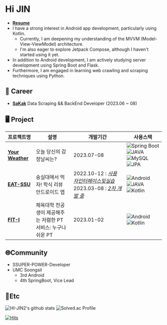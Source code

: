 # Hi JIN

- **[Resume](https://my.surfit.io/w/597611764)**
- I have a strong interest in Android app development, particularly using Kotlin.
  - Currently, I am deepening my understanding of the MVVM (Model-View-ViewModel) architecture.
  - I'm also eager to explore Jetpack Compose, although I haven't started using it yet.
- In addition to Android development, I am actively studying server development using Spring Boot and Flask.
- Furthermore, I am engaged in learning web crawling and scraping techniques using Python. 


## 💼 Career

- **[SaKak](https://www.sakak.co.kr/)** Data Scraping && BackEnd Developer (2023.06 ~ 08)


## 🖥️ Project

|프로젝트명|설명|개발기간|사용스택|
|---|---|---|---|
| [**Your Weather**](https://github.com/yourweather/yourweather_server) | 오늘 당신의 감정날씨는? |2023.07-08 | ![Spring Boot](https://img.shields.io/badge/-Spring%20Boot-6DB33F?style=flat&logo=springboot&logoColor=white) ![JAVA](https://img.shields.io/badge/java-007396?style=flat&logo=java&logoColor=white") ![MySQL](https://img.shields.io/badge/MySQL-4479A1?style=flat&logo=MySQL&logoColor=white) ![JPA](https://img.shields.io/badge/JPA-%23ED8B00?style=flat&logo=jpa&logoColor=white) |
| [**EAT-SSU**](https://github.com/EAT-SSU) | 숭실대에서 먹자! 학식 리뷰 안드로이드 앱 |2022.10-12 : [*사용자인터페이스및실습*](https://github.com/EAT-SSU/EAT-SSU)  2023.03-08 : [*2차 개발 중*](https://github.com/EAT-SSU/EatSSU-Android) |![Android](https://img.shields.io/badge/Android-3DDC84.svg?&style=flat&logo=Android&logoColor=white) ![JAVA](https://img.shields.io/badge/java-007396?style=flat&logo=java&logoColor=white")  ![Kotlin](https://img.shields.io/badge/Kotlin-7F52FF.svg?&style=flat&logo=Kotlin&logoColor=white)
| [**FIT-I**](https://github.com/FIT-I/FIT-I-Android) | 체육대학 전공생이 제공해주는 저렴한 PT 서비스: 누구나 쉬운 PT  |2023.01-02 |![Android](https://img.shields.io/badge/Android-3DDC84.svg?&style=flat&logo=Android&logoColor=white) ![Kotlin](https://img.shields.io/badge/Kotlin-7F52FF.svg?&style=flat&logo=Kotlin&logoColor=white) |




## 🌐Community

- SSUPER-POWER-Developer
- UMC Soongsil
  - 3rd Android
  - 4th SpringBoot, Vice Lead

## 💭Etc

![HI-JIN2's github stats](https://github-readme-stats.vercel.app/api?username=HI-JIN2&show_icons=true)
![Solved.ac Profile](http://mazassumnida.wtf/api/v2/generate_badge?boj=qldls0307)

[![Hits](https://hits.seeyoufarm.com/api/count/incr/badge.svg?url=https%3A%2F%2Fgithub.com%2FHI-JIN2&count_bg=%2379C83D&title_bg=%23555555&icon=&icon_color=%23E7E7E7&title=hits&edge_flat=false)](https://hits.seeyoufarm.com)


